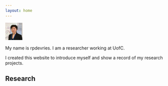 ```yaml
---
layout: home 
---
```


![image tooltip here](/assets/Profile_May2023-TINY.png)

My name is rpdevries. I am a researcher working at UofC.

I created this website to introduce myself and show a record of my research projects.

## Research
